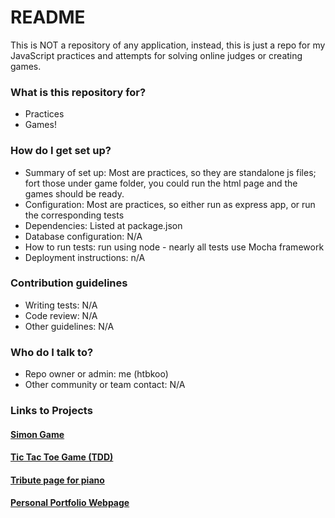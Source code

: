 # README #

This is NOT a repository of any application, instead, this is just a repo for my JavaScript practices and attempts for solving online judges or creating games.

### What is this repository for? ###

* Practices
* Games!

### How do I get set up? ###

* Summary of set up: Most are practices, so they are standalone js files; fort those under game folder, you could run the html page and the games should be ready.
* Configuration: Most are practices, so either run as express app, or run the corresponding tests
* Dependencies: Listed at package.json
* Database configuration: N/A
* How to run tests: run using node - nearly all tests use Mocha framework
* Deployment instructions: n/A

### Contribution guidelines ###

* Writing tests: N/A
* Code review: N/A
* Other guidelines: N/A

### Who do I talk to? ###

* Repo owner or admin: me (htbkoo)
* Other community or team contact: N/A

### Links to Projects ###

#### [Simon Game](https://github.com/htbkoo/javascript/tree/master/src/main/javascript/online/free_code_camp/advanced_front_end_development_projects/build_a_simon_game)
#### [Tic Tac Toe Game (TDD)](https://github.com/htbkoo/javascript/tree/master/src/main/javascript/online/free_code_camp/advanced_front_end_development_projects/build_a_tic_tac_toe_game)
#### [Tribute page for piano](https://github.com/htbkoo/javascript/tree/master/src/main/javascript/online/free_code_camp/basic_front_end_development_projects/build_a_tribute_page)
#### [Personal Portfolio Webpage](https://github.com/htbkoo/javascript/tree/master/src/main/javascript/online/free_code_camp/basic_front_end_development_projects/build_a_personal_portfolio_webpage)
